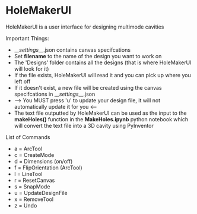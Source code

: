 # HoleMakerUI
HoleMakerUI is a user interface for designing multimode cavities

Important Things:
- __\__settings__\__.json contains canvas specifcations
- Set __filename__ to the name of the design you want to work on
- The 'Designs' folder contains all the designs (that is where HoleMakerUI will look for it)
- If the file exists, HoleMakerUI will read it and you can pick up where you left off
- If it doesn't exist, a new file will be created using the canvas specifcations in __\__settings__\__.json
- --> You MUST press 'u' to update your design file, it will not automatically update it for you <--
- The text file outputted by HoleMakerUI can be used as the input to the __makeHoles()__ function in the __MakeHoles.ipynb__ python notebook which will convert the text file into a 3D cavity using PyInventor

List of Commands
- a = ArcTool
- c = CreateMode
- d = Dimensions (on/off)
- f = FlipOrientation (ArcTool)
- l = LineTool
- r = ResetCanvas
- s = SnapMode
- u = UpdateDesignFile
- x = RemoveTool
- z = Undo
